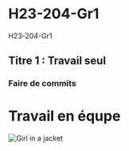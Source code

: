 # H23-204-Gr1
H23-204-Gr1
## Titre 1 : Travail seul
### Faire de commits

# Travail en équpe
<img src="https://tenor.com/fr/view/tate-andrew-tate-tate-bugatti-gif-26102951" alt="Girl in a jacket">
